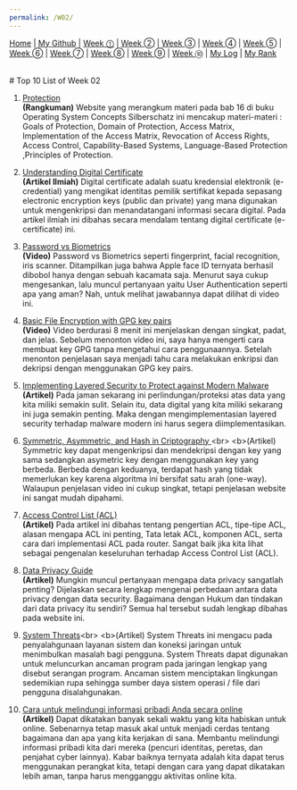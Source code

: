 ```yaml
---
permalink: /W02/
---
```


[Home](https://bintangdom.github.io/os211/) | [My Github](https://github.com/bintangdom/os211) | [Week ⓵](https://bintangdom.github.io/os211/W01/) | [Week ➁](https://bintangdom.github.io/os211/W02/) | [Week ➂](https://bintangdom.github.io/os211/W03/) | [Week ➃](https://bintangdom.github.io/os211/W04/) | [Week ➄](https://bintangdom.github.io/os211/W05/) | [Week ➅](https://bintangdom.github.io/os211/W06/) | [Week ➆](https://bintangdom.github.io/os211/W07/) | [Week ➇](https://bintangdom.github.io/os211/W08/) | [Week ➈](https://bintangdom.github.io/os211/W09/) | [Week ➉](https://bintangdom.github.io/os211/W10/) | [My Log](https://github.com/bintangdom/os211/blob/main/TXT/mylog.txt) | [My Rank](https://github.com/bintangdom/os211/blob/main/TXT/myrank.txt)

<br>
# Top 10 List of Week 02

1. [Protection](https://www.cs.uic.edu/~jbell/CourseNotes/OperatingSystems/14_Protection.html)<br>
   <b>(Rangkuman)</b> Website yang merangkum materi pada bab 16 di buku Operating System Concepts Silberschatz ini mencakup materi-materi : Goals of Protection, Domain of Protection, Access Matrix, Implementation of the Access Matrix, Revocation of Access Rights, Access Control, Capability-Based Systems, Language-Based Protection ,Principles of Protection.

2. [Understanding Digital Certificate](http://citeseerx.ist.psu.edu/viewdoc/download?doi=10.1.1.298.8618&rep=rep1&type=pdf)<br>
   <b>(Artikel Ilmiah)</b> Digital certificate adalah suatu kredensial elektronik (e-credential) yang mengikat identitas pemilik sertifikat kepada sepasang electronic encryption keys (public dan private) yang mana digunakan untuk mengenkripsi dan menandatangani informasi secara digital. Pada artikel ilmiah ini dibahas secara mendalam tentang digital certificate (e-certificate) ini.

3. [Password vs Biometrics](https://www.youtube.com/watch?v=ZPG3XQhZVII)<br>
   <b>(Video)</b> Password vs Biometrics seperti fingerprint, facial recognition, iris scanner.
   Ditampilkan juga bahwa Apple face ID ternyata berhasil dibobol hanya dengan sebuah kacamata saja. Menurut saya cukup mengesankan, lalu muncul pertanyaan yaitu User Authentication seperti apa yang aman? Nah, untuk melihat jawabannya dapat dilihat di video ini.

4. [Basic File Encryption with GPG key pairs](https://www.youtube.com/watch?v=DMGIlj7u7Eo)<br>
   <b>(Video)</b> Video berdurasi 8 menit ini menjelaskan dengan singkat, padat, dan jelas. Sebelum menonton video ini, saya hanya mengerti cara membuat key GPG tanpa mengetahui cara penggunaannya. Setelah menonton penjelasan saya menjadi tahu cara melakukan enkripsi dan dekripsi dengan menggunakan GPG key pairs.

5. [Implementing Layered Security to Protect against Modern Malware ](https://www.newnettechnologies.com/implementing-layered-security-to-protect-against-modern-malware.html)<br>
   <b>(Artikel)</b> Pada jaman sekarang ini perlindungan/proteksi atas data yang kita miliki semakin sulit. Selain itu, data digital yang kita miliki sekarang ini juga semakin penting. Maka dengan mengimplementasian layered security terhadap malware modern ini harus segera diimplementasikan.

6. [Symmetric, Asymmetric, and Hash in Criptography ](https://packetlife.net/blog/2010/nov/23/symmetric-asymmetric-encryption-hashing/#:~:text=Asymmetric%20encryption%20is%20also%20known,encryption%20and%20one%20for%20decryption.&text=This%20is%20accomplished%20by%20the,be%20used%20to%20encrypt%20data.)<br>
   <b>(Artikel)</b> Symmetric key dapat mengenkripsi dan mendekripsi dengan key yang sama sedangkan asymetric key dengan menggunakan key yang berbeda. Berbeda dengan keduanya, terdapat hash yang tidak memerlukan key karena algoritma ini bersifat satu arah (one-way). Walaupun penjelasan video ini cukup singkat, tetapi penjelasan website ini sangat mudah dipahami.

7. [Access Control List (ACL)](https://www.ittsystems.com/access-control-list-acl/)<br>
   <b>(Artikel)</b> Pada artikel ini dibahas tentang pengertian ACL, tipe-tipe ACL, alasan mengapa ACL ini penting, Tata letak ACL, komponen ACL, serta cara dari implementasi ACL pada router. Sangat baik jika kita lihat sebagai pengenalan keseluruhan terhadap Access Control List (ACL).

8. [Data Privacy Guide](https://www.varonis.com/blog/data-privacy/)<br>
   <b>(Artikel)</b> Mungkin muncul pertanyaan mengapa data privacy sangatlah penting? Dijelaskan secara lengkap mengenai perbedaan antara data privacy dengan data security. Bagaimana dengan Hukum dan tindakan dari data privacy itu sendiri? Semua hal tersebut sudah lengkap dibahas pada website ini.

9. [System Threats](https://www.tutorialspoint.com/operating_system/os_security.htm#:~:text=System%20threats%20refers%20to%20misuse,resources%2F%20user%20files%20are%20misused.)<br>
   <b>(Artikel)</b> System Threats ini mengacu pada penyalahgunaan layanan sistem dan koneksi jaringan untuk menimbulkan masalah bagi pengguna. System Threats dapat digunakan untuk meluncurkan ancaman program pada jaringan lengkap yang disebut serangan program. Ancaman sistem menciptakan lingkungan sedemikian rupa sehingga sumber daya sistem operasi / file dari pengguna disalahgunakan. <br>

10. [Cara untuk melindungi informasi pribadi Anda secara online](https://www.lifelock.com/learn-internet-security-ways-to-help-protect-your-personal-information-online.html)<br>
    <b>(Artikel)</b> Dapat dikatakan banyak sekali waktu yang kita habiskan untuk online. Sebenarnya tetap masuk akal untuk menjadi cerdas tentang bagaimana dan apa yang kita kerjakan di sana. Membantu melindungi informasi pribadi kita dari mereka (pencuri identitas, peretas, dan penjahat cyber lainnya). Kabar baiknya ternyata adalah kita dapat terus menggunakan perangkat kita, tetapi dengan cara yang dapat dikatakan lebih aman, tanpa harus mengganggu aktivitas online kita.<br>
